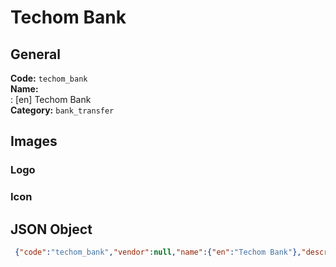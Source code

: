 # Techom Bank 
## General 
**Code:** `techom_bank`  
**Name:**  
:	[en] Techom Bank  
**Category:** `bank_transfer`  
## Images 
### Logo 
### Icon 
## JSON Object 
```json
 {"code":"techom_bank","vendor":null,"name":{"en":"Techom Bank"},"description":null,"countries":null,"category":"bank_transfer"}```  
